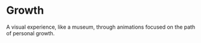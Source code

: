 # Growth
A visual experience, like a museum, through animations focused on the path of personal growth.

